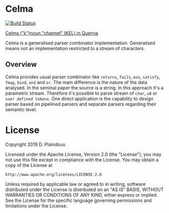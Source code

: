 # Celma 

[![Build Status](https://travis-ci.org/d-plaindoux/celma.svg?branch=master)](https://travis-ci.org/d-plaindoux/celma)

[Celma ("k")noun "channel" (KEL) in Quenya](https://www.elfdict.com/w/kelma)

Celma is a generalised parser combinator implementation. Generalised means not an implementation 
restricted to a stream of characters.

## Overview

Celma provides usual parser combinator like `returns`, `fails`, `eos`, `satisfy`, `fmap`,
`bind`, `and` and `or`. The main difference is the nature of the data analysed. In the 
seminal paper the source is a string. In this approach It's a parametric stream. Therefore
it's possible to parse stream of `char`, `u8` or `user defined tokens`. One direct application
is the capability to design parser based on pipelined parsers and separate parsers regarding
their semantic level.

# License

Copyright 2019 D. Plaindoux.

Licensed under the Apache License, Version 2.0 (the "License");
you may not use this file except in compliance with the License.
You may obtain a copy of the License at

    http://www.apache.org/licenses/LICENSE-2.0

Unless required by applicable law or agreed to in writing, software
distributed under the License is distributed on an "AS IS" BASIS,
WITHOUT WARRANTIES OR CONDITIONS OF ANY KIND, either express or implied.
See the License for the specific language governing permissions and
limitations under the License.
